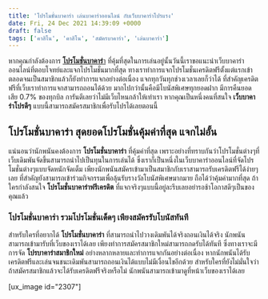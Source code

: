 ```yaml
---
title: 'โปรโมชั่นบาคาร่า เล่นบาคาร่าออนไลน์ กับเว็บบาคาร่าโปรแรง'
date: Fri, 24 Dec 2021 14:39:09 +0000
draft: false
tags: ['คาสิโน', 'คาสิโน', 'สมัครบาคาร่า', 'เล่นบาคาร่า']
---
```


หากคุณกำลังต้องการ [**โปรโมชั่นบาคาร่**า](/archives/) ที่คุ้มที่สุดในการเล่นอยู่นั้นวันนี้เราขอแนะนำเว็บบาคาร่าออนไลน์ที่ตอบโจทย์และแจกโปรโมชั่นมากที่สุด ทางเราทำการแจกโปรโมชั่นเครดิตฟรีตั้งแต่แรกเข้าตลอดจนเป็นสมาชิกแล้วก็ยังทำการแจกอย่างต่อเนื่อง แจกทุกวันทุกช่วงเวลาเลยก็ว่าได้ ที่สำคัญเครดิตฟรีที่เว็บเราทำการแจกสามารถถอนได้ด้วย มากไปกว่านั้นคือมีโบนัสพิเศษทุกยอดฝาก มีการคืนยอดเสีย 0.7% ของทุกบิล การันตีเลยว่าไม่มีเว็บไหนกล้าให้เท่าเรา หากคุณเป็นหนึ่งคนที่สนใจ **เว็บบาคาร่าโปรดีๆ** แบบนี้สามารถสมัครสมาชิกเพื่อรับโปรได้เลยตอนนี้

**โปรโมชั่นบาคาร่า สุดยอดโปรโมชั่นคุ้มค่าที่สุด แจกไม่อั้น**
------------------------------------------------------------

แน่นอนว่านักพนันคงต้องการ **โปรโมชั่นบาคาร่า** ที่คุ้มค่าที่สุด เพราะอย่างที่ทราบกันว่าโปรโมชั่นต่างๆที่เว็บเดิมพันจัดขึ้นสามารถนำไปเป็นทุนในการเล่นได้ ซึ่งเราก็เป็นหนึ่งในเว็บบาคาร่าออนไลน์ที่จัดโปรโมชั่นต่างๆแบบจัดหนักจัดเต็ม เพียงนักพนันสมัครเข้ามาเป็นสมาชิกกับเราสามารถรับเครดิตฟรีได้ง่ายๆเลย ที่สำคัญยังสามารถเข้าร่วมกิจกรรมเพื่อลุ้นรับรางวัลโบนัสพิเศษมากมาย ถือได้ว่าคุ้มค่ามากที่สุด ถ้าใครกำลังสนใจ **โปรโมชั่นบาคาร่าฟรีเครดิต** ที่แจกจริงๆแบบนี้อยู่ละรีบเลยอย่ารอช้าโอกาสดีๆเป็นของคุณแล้ว

### **โปรโมชั่นบาคาร่า รวมโปรโมชั่นเด็ดๆ เพียงสมัครรับโบนัสทันที**

สำหรับใครที่อยากได้ **โปรโมชั่นบาคาร่า** ที่สามารถนำไปวางเดิมพันได้จริงถอนเงินได้จริง นักพนันสามารถเข้ามารับที่เว็บของเราได้เลย เพียงทำการสมัครสมาชิกใหม่สามารถกดรับได้ทันที ซึ่งทางเราจะมีการจัด **โปรบาคาร่าสมาชิกใหม่** อย่างหลากหลายและทำการแจกกันอย่างต่อเนื่อง หากนักพนันได้รับเครดิตฟรีและเล่นจนชนะเดิมพันสามารถถอนเงินได้แบบไม่มีเงื่อนไขอีกด้วย สำหรับใครที่ยังไม่มั่นใจว่าถ้าสมัครสมาชิกแล้วจะได้รับเครดิตฟรีจริงหรือไม่ นักพนันสามารถเข้ามาดูที่หน้าเว็บของเราได้เลย

\[ux\_image id="2307"\]